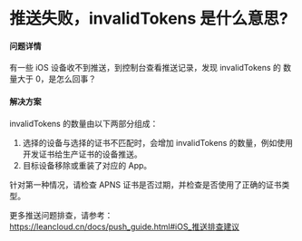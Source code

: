 # 推送失败，invalidTokens 是什么意思?

#### 问题详情
有一些 iOS 设备收不到推送，到控制台查看推送记录，发现 invalidTokens 的 数量大于 0，是怎么回事？

#### 解决方案
invalidTokens 的数量由以下两部分组成：
1. 选择的设备与选择的证书不匹配时，会增加 invalidTokens 的数量，例如使用开发证书给生产证书的设备推送。
2. 目标设备移除或重装了对应的 App。

针对第一种情况，请检查 APNS 证书是否过期，并检查是否使用了正确的证书类型。

更多推送问题排查，请参考：
https://leancloud.cn/docs/push_guide.html#iOS_推送排查建议